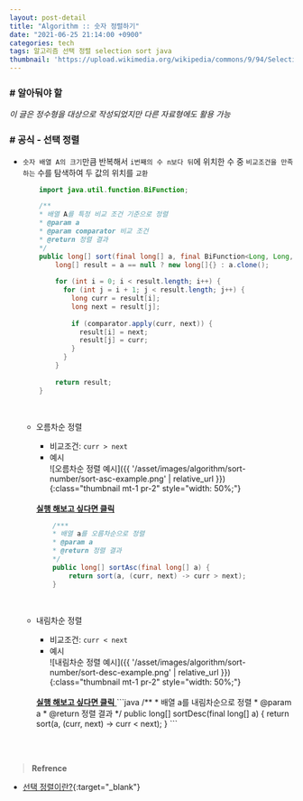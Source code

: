 ```yaml
---
layout: post-detail
title: "Algorithm :: 숫자 정렬하기"
date: "2021-06-25 21:14:00 +0900"
categories: tech
tags: 알고리즘 선택 정렬 selection sort java
thumbnail: 'https://upload.wikimedia.org/wikipedia/commons/9/94/Selection-Sort-Animation.gif'
---
```


### # 알아둬야 할
*이 글은 정수형을 대상으로 작성되었지만 다른 자료형에도 활용 가능* 

### # 공식 - 선택 정렬
- `숫자 배열 A의 크기`만큼 반복해서 `i번째의 수 n보다 뒤`에 위치한 수 중 `비교조건을 만족하는` 수를 탐색하여 두 값의 위치를 `교환` 

    ```java
        import java.util.function.BiFunction;
    
        /**
        * 배열 A를 특정 비교 조건 기준으로 정렬
        * @param a
        * @param comparator 비교 조건
        * @return 정렬 결과
        */
        public long[] sort(final long[] a, final BiFunction<Long, Long, Boolean> comparator) {
            long[] result = a == null ? new long[]{} : a.clone();
            
            for (int i = 0; i < result.length; i++) {
              for (int j = i + 1; j < result.length; j++) {
                long curr = result[i];
                long next = result[j];
            
                if (comparator.apply(curr, next)) {
                  result[i] = next;
                  result[j] = curr;
                }
              }
            }
            
            return result;
        }
    ```

    <br/>
    
    - 오름차순 정렬
        - 비교조건: `curr > next`
        - 예시   
        ![오름차순 정렬 예시]({{ '/asset/images/algorithm/sort-number/sort-asc-example.png' | relative_url }}){:class="thumbnail mt-1 pr-2" style="width: 50%;"}
        
        <br/>
        <a href="https://ideone.com/yvJvWM" target="_blank">
            <strong><i class="fas fa-play-circle"></i> 실행 해보고 싶다면 클릭</strong>
        </a>
        
        ```java
            /***
            * 배열 a를 오름차순으로 정렬
            * @param a
            * @return 정렬 결과
            */
            public long[] sortAsc(final long[] a) {
                return sort(a, (curr, next) -> curr > next);
            }
        ```
        
    <br/>
    
    - 내림차순 정렬
        - 비교조건: `curr < next`
        - 예시   
        ![내림차순 정렬 예시]({{ '/asset/images/algorithm/sort-number/sort-desc-example.png' | relative_url }}){:class="thumbnail mt-1 pr-2" style="width: 50%;"}
        
        <br/>   
        <a href="https://ideone.com/Vlc04q" target="_blank">
            <strong><i class="fas fa-play-circle"></i> 실행 해보고 싶다면 클릭</strong>
        </a>
        ```java
            /**
            * 배열 a를 내림차순으로 정렬
            * @param a
            * @return 정렬 결과
            */
            public long[] sortDesc(final long[] a) {
              return sort(a, (curr, next) -> curr < next);
            }
        ```

<br/>
<br/>

> **Refrence**
- [선택 정렬이란?](https://ko.wikipedia.org/wiki/%EC%84%A0%ED%83%9D_%EC%A0%95%EB%A0%AC){:target="_blank"}
